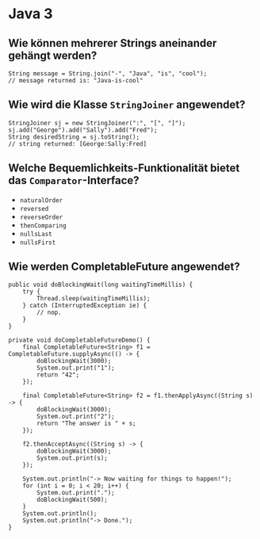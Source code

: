# Java 3

## Wie können mehrerer Strings aneinander gehängt werden?
```
String message = String.join("-", "Java", "is", "cool");
// message returned is: "Java-is-cool"
```

## Wie wird die Klasse `StringJoiner` angewendet?
```
StringJoiner sj = new StringJoiner(":", "[", "]");
sj.add("George").add("Sally").add("Fred");
String desiredString = sj.toString();
// string returned: [George:Sally:Fred]
```

## Welche Bequemlichkeits-Funktionalität bietet das `Comparator`-Interface?
* `naturalOrder`
* `reversed`
* `reverseOrder`
* `thenComparing`
* `nullsLast`
* `nullsFirst`

## Wie werden CompletableFuture angewendet?
```
public void doBlockingWait(long waitingTimeMillis) {
    try {
        Thread.sleep(waitingTimeMillis);
    } catch (InterruptedException ie) {
        // nop.
    }
}

private void doCompletableFutureDemo() {
    final CompletableFuture<String> f1 = CompletableFuture.supplyAsync(() -> {
        doBlockingWait(3000);
        System.out.print("1");
        return "42";
    });

    final CompletableFuture<String> f2 = f1.thenApplyAsync((String s) -> {
        doBlockingWait(3000);
        System.out.print("2");
        return "The answer is " + s;
    });

    f2.thenAcceptAsync((String s) -> {
        doBlockingWait(3000);
        System.out.print(s);
    });

    System.out.println("-> Now waiting for things to happen!");
    for (int i = 0; i < 20; i++) {
        System.out.print(".");
        doBlockingWait(500);
    }
    System.out.println();
    System.out.println("-> Done.");
}
```

